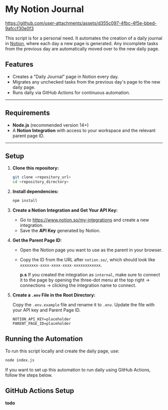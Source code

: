 # My Notion Journal

https://github.com/user-attachments/assets/d355c097-4fbc-4f5e-bbed-9afccf30e0f3

This script is for a personal need. It automates the creation of a daily journal in [Notion](https://notion.so), where each day a new page is generated. Any incomplete tasks from the previous day are automatically moved over to the new daily page.

## Features

- Creates a "Daily Journal" page in Notion every day.
- Migrates any unchecked tasks from the previous day's page to the new daily page.
- Runs daily via GitHub Actions for continuous automation.

---

## Requirements

- **Node.js** (recommended version 14+)
- A **Notion Integration** with access to your workspace and the relevant parent page ID.

---

## Setup

1. **Clone this repository:**

   ```bash
   git clone <repository_url>
   cd <repository_directory>
   ```

2. **Install dependencies:**

   ```bash
   npm install
   ```

3. **Create a Notion Integration and Get Your API Key:**

   - Go to https://www.notion.so/my-integrations and create a new integration.
   - Save the **API Key** generated by Notion.

4. **Get the Parent Page ID:**

   - Open the Notion page you want to use as the parent in your browser.
   - Copy the ID from the URL after `notion.so/`, which should look like `xxxxxxxx-xxxx-xxxx-xxxx-xxxxxxxxxxxx`.

      **p.s** If you created the integration as `internal`, make sure to connect it to the page by opening the three-dot menu at the top right -> connections -> clicking the integration name to connect.
  
5. **Create a `.env` File in the Root Directory:**

   Copy the `.env.example` file and rename it to `.env`. Update the file with your API key and Parent Page ID.

   ```plaintext
   NOTION_API_KEY=placeholder
   PARENT_PAGE_ID=placeholder
   ```

## Running the Automation

To run this script locally and create the daily page, use:

```bash
node index.js
```

If you want to set up this automation to run daily using GitHub Actions, follow the steps below.

## GitHub Actions Setup

**todo**
